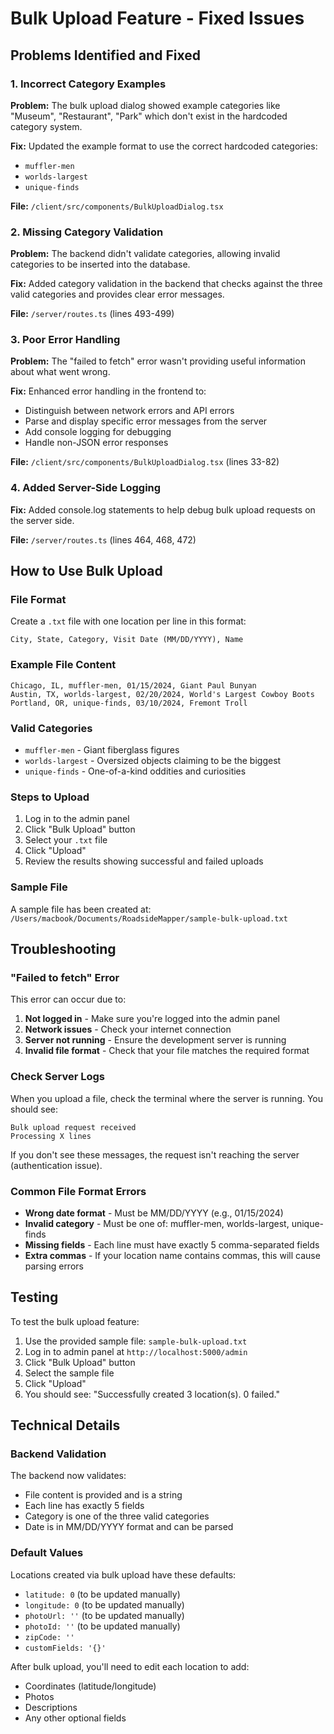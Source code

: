 # Bulk Upload Feature - Fixed Issues

## Problems Identified and Fixed

### 1. **Incorrect Category Examples**
**Problem:** The bulk upload dialog showed example categories like "Museum", "Restaurant", "Park" which don't exist in the hardcoded category system.

**Fix:** Updated the example format to use the correct hardcoded categories:
- `muffler-men`
- `worlds-largest`
- `unique-finds`

**File:** `/client/src/components/BulkUploadDialog.tsx`

### 2. **Missing Category Validation**
**Problem:** The backend didn't validate categories, allowing invalid categories to be inserted into the database.

**Fix:** Added category validation in the backend that checks against the three valid categories and provides clear error messages.

**File:** `/server/routes.ts` (lines 493-499)

### 3. **Poor Error Handling**
**Problem:** The "failed to fetch" error wasn't providing useful information about what went wrong.

**Fix:** Enhanced error handling in the frontend to:
- Distinguish between network errors and API errors
- Parse and display specific error messages from the server
- Add console logging for debugging
- Handle non-JSON error responses

**File:** `/client/src/components/BulkUploadDialog.tsx` (lines 33-82)

### 4. **Added Server-Side Logging**
**Fix:** Added console.log statements to help debug bulk upload requests on the server side.

**File:** `/server/routes.ts` (lines 464, 468, 472)

## How to Use Bulk Upload

### File Format
Create a `.txt` file with one location per line in this format:
```
City, State, Category, Visit Date (MM/DD/YYYY), Name
```

### Example File Content
```
Chicago, IL, muffler-men, 01/15/2024, Giant Paul Bunyan
Austin, TX, worlds-largest, 02/20/2024, World's Largest Cowboy Boots
Portland, OR, unique-finds, 03/10/2024, Fremont Troll
```

### Valid Categories
- `muffler-men` - Giant fiberglass figures
- `worlds-largest` - Oversized objects claiming to be the biggest
- `unique-finds` - One-of-a-kind oddities and curiosities

### Steps to Upload
1. Log in to the admin panel
2. Click "Bulk Upload" button
3. Select your `.txt` file
4. Click "Upload"
5. Review the results showing successful and failed uploads

### Sample File
A sample file has been created at: `/Users/macbook/Documents/RoadsideMapper/sample-bulk-upload.txt`

## Troubleshooting

### "Failed to fetch" Error
This error can occur due to:

1. **Not logged in** - Make sure you're logged into the admin panel
2. **Network issues** - Check your internet connection
3. **Server not running** - Ensure the development server is running
4. **Invalid file format** - Check that your file matches the required format

### Check Server Logs
When you upload a file, check the terminal where the server is running. You should see:
```
Bulk upload request received
Processing X lines
```

If you don't see these messages, the request isn't reaching the server (authentication issue).

### Common File Format Errors
- **Wrong date format** - Must be MM/DD/YYYY (e.g., 01/15/2024)
- **Invalid category** - Must be one of: muffler-men, worlds-largest, unique-finds
- **Missing fields** - Each line must have exactly 5 comma-separated fields
- **Extra commas** - If your location name contains commas, this will cause parsing errors

## Testing

To test the bulk upload feature:

1. Use the provided sample file: `sample-bulk-upload.txt`
2. Log in to admin panel at `http://localhost:5000/admin`
3. Click "Bulk Upload" button
4. Select the sample file
5. Click "Upload"
6. You should see: "Successfully created 3 location(s). 0 failed."

## Technical Details

### Backend Validation
The backend now validates:
- File content is provided and is a string
- Each line has exactly 5 fields
- Category is one of the three valid categories
- Date is in MM/DD/YYYY format and can be parsed

### Default Values
Locations created via bulk upload have these defaults:
- `latitude: 0` (to be updated manually)
- `longitude: 0` (to be updated manually)
- `photoUrl: ''` (to be updated manually)
- `photoId: ''` (to be updated manually)
- `zipCode: ''`
- `customFields: '{}'`

After bulk upload, you'll need to edit each location to add:
- Coordinates (latitude/longitude)
- Photos
- Descriptions
- Any other optional fields